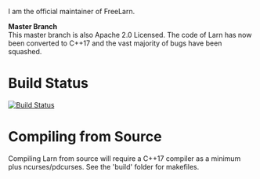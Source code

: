 I am the official maintainer of FreeLarn.

<b>Master Branch</b></br>
This master branch is also Apache 2.0 Licensed.  The code of Larn has now been converted to C++17 and the vast 
majority of bugs have been squashed.

# Build Status #

[![Build Status](https://travis-ci.org/atsb/RL_M.svg?branch=master)](https://travis-ci.org/atsb/RL_M)

# Compiling from Source #
Compiling Larn from source will require a C++17 compiler as a minimum plus ncurses/pdcurses.  See the 'build' folder for makefiles.